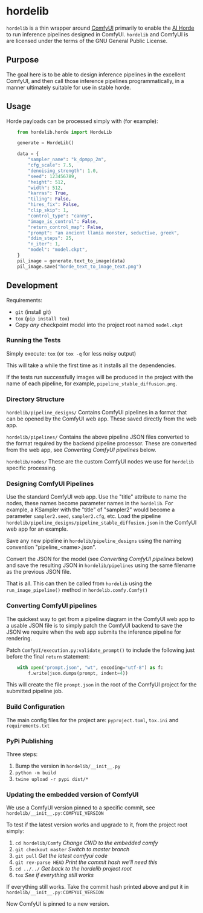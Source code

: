 # hordelib

`hordelib` is a thin wrapper around [ComfyUI](https://github.com/comfyanonymous/ComfyUI) primarily to enable the [AI Horde](https://aihorde.net/) to run inference pipelines designed in ComfyUI. `hordelib` and ComfyUI is are licensed under the terms of the GNU General Public License.

## Purpose

The goal here is to be able to design inference pipelines in the excellent ComfyUI, and then call those inference pipelines programmatically, in a manner ultimately suitable for use in stable horde.

## Usage

Horde payloads can be processed simply with (for example):

```python
    from hordelib.horde import HordeLib

    generate = HordeLib()

    data = {
        "sampler_name": "k_dpmpp_2m",
        "cfg_scale": 7.5,
        "denoising_strength": 1.0,
        "seed": 123456789,
        "height": 512,
        "width": 512,
        "karras": True,
        "tiling": False,
        "hires_fix": False,
        "clip_skip": 1,
        "control_type": "canny",
        "image_is_control": False,
        "return_control_map": False,
        "prompt": "an ancient llamia monster, seductive, greek",
        "ddim_steps": 25,
        "n_iter": 1,
        "model": "model.ckpt",
    }
    pil_image = generate.text_to_image(data)
    pil_image.save("horde_text_to_image_text.png")
```

## Development

Requirements:
- `git` (install git)
- `tox` (`pip install tox`)
- Copy _any_ checkpoint model into the project root named `model.ckpt`

### Running the Tests

Simply execute: `tox` (or `tox -q` for less noisy output)

This will take a while the first time as it installs all the dependencies.

If the tests run successfully images will be produced in the project with the name of each pipeline, for example, `pipeline_stable_diffusion.png`.

### Directory Structure

`hordelib/pipeline_designs/`
Contains ComfyUI pipelines in a format that can be opened by the ComfyUI web app. These saved directly from the web app.

`hordelib/pipelines/`
Contains the above pipeline JSON files converted to the format required by the backend pipeline processor. These are converted from the web app, see _Converting ComfyUI pipelines_ below.

`hordelib/nodes/` These are the custom ComfyUI nodes we use for `hordelib` specific processing.

### Designing ComfyUI Pipelines

Use the standard ComfyUI web app. Use the "title" attribute to name the nodes, these names become parameter names in the `hordelib`. For example, a KSampler with the "title" of "sampler2" would become a parameter `sampler2.seed`, `sampler2.cfg`, etc. Load the pipeline `hordelib/pipeline_designs/pipeline_stable_diffusion.json` in the ComfyUI web app for an example.

Save any new pipeline in `hordelib/pipeline_designs` using the naming convention "pipeline_\<name\>.json".

Convert the JSON for the model (see _Converting ComfyUI pipelines_ below) and save the resulting JSON in `hordelib/pipelines` using the same filename as the previous JSON file.

That is all. This can then be called from `hordelib` using the `run_image_pipeline()` method in `hordelib.comfy.Comfy()`

### Converting ComfyUI pipelines

The quickest way to get from a pipeline diagram in the ComfyUI web app to a usable JSON file is to simply patch the ComfyUI backend to save the JSON we require when the web app submits the inference pipeline for rendering.

Patch `ComfyUI/execution.py:validate_prompt()` to include the following just before the final `return` statement:
```python
    with open("prompt.json", "wt", encoding="utf-8") as f:
        f.write(json.dumps(prompt, indent=4))
```

This will create the file `prompt.json` in the root of the ComfyUI project for the submitted pipeline job.

### Build Configuration

The main config files for the project are: `pyproject.toml`, `tox.ini` and `requirements.txt`

### PyPi Publishing

Three steps:
1. Bump the version in `hordelib/__init__.py`
1. `python -m build`
1. `twine upload -r pypi dist/*`

### Updating the embedded version of ComfyUI

We use a ComfyUI version pinned to a specific commit, see `hordelib/__init__.py:COMFYUI_VERSION`

To test if the latest version works and upgrade to it, from the project root simply:

1. `cd hordelib/Comfy` _Change CWD to the embedded comfy_
1. `git checkout master` _Switch to master branch_
1. `git pull` _Get the latest comfyui code_
1. `git rev-parse HEAD` _Print the commit hash we'll need this_
1. `cd ../../` _Get back to the hordelib project root_
1. `tox` _See if everything still works_

If everything still works. Take the commit hash printed above and put it in `hordelib/__init__.py:COMFYUI_VERSION`

Now ComfyUI is pinned to a new version.
